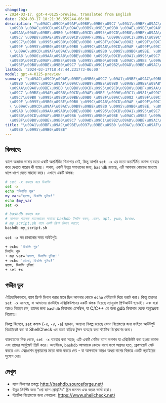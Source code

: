```yaml
---
changelog:
- 2024-03-17, gpt-4-0125-preview, translated from English
date: 2024-03-17 18:21:36.359244-06:00
description: "\u09AC\u09CD\u09AF\u09BE\u09B6\u09C7 \u09A1\u09BF\u09AC\u09BE\u0997\u09BE\
  \u09B0 \u09AC\u09CD\u09AF\u09AC\u09B9\u09BE\u09B0 \u09AE\u09BE\u09A8\u09C7 \u0986\
  \u09AA\u09A8\u09BE\u09B0 \u09B8\u09CD\u0995\u09CD\u09B0\u09BF\u09AA\u09CD\u099F\u09B8\
  \u09C7 \u09B8\u09AE\u09B8\u09CD\u09AF\u09BE \u0996\u09C1\u0981\u099C\u09C7 \u09AC\
  \u09C7\u09B0 \u0995\u09B0\u09BE\u09B0 \u098F\u09AC\u0982 \u099F\u09C7\u09B8\u09CD\
  \u099F \u0995\u09B0\u09BE\u09B0 \u099C\u09A8\u09CD\u09AF \u099F\u09C1\u09B2\u09B8\
  \ \u09AC\u09CD\u09AF\u09AC\u09B9\u09BE\u09B0 \u0995\u09B0\u09BE, \u09AF\u09C7\u09AE\
  \u09A8 \u0986\u09AA\u09A8\u09BE\u09B0 \u0995\u09CB\u09A1\u0995\u09C7 \u0995\u09CD\
  \u09B0\u09CD\u09AF\u09BE\u09B6 \u0995\u09B0\u09BE \u09AC\u09BE \u099A\u09C1\u09AA\
  \u09BF\u09B8\u09BE\u09B0\u09C7 \u09AD\u09C1\u09B2\u09AD\u09BE\u09AC\u09C7\u2026"
lastmod: '2024-03-17T18:47:44.231773-06:00'
model: gpt-4-0125-preview
summary: "\u09AC\u09CD\u09AF\u09BE\u09B6\u09C7 \u09A1\u09BF\u09AC\u09BE\u0997\u09BE\
  \u09B0 \u09AC\u09CD\u09AF\u09AC\u09B9\u09BE\u09B0 \u09AE\u09BE\u09A8\u09C7 \u0986\
  \u09AA\u09A8\u09BE\u09B0 \u09B8\u09CD\u0995\u09CD\u09B0\u09BF\u09AA\u09CD\u099F\u09B8\
  \u09C7 \u09B8\u09AE\u09B8\u09CD\u09AF\u09BE \u0996\u09C1\u0981\u099C\u09C7 \u09AC\
  \u09C7\u09B0 \u0995\u09B0\u09BE\u09B0 \u098F\u09AC\u0982 \u099F\u09C7\u09B8\u09CD\
  \u099F \u0995\u09B0\u09BE\u09B0 \u099C\u09A8\u09CD\u09AF \u099F\u09C1\u09B2\u09B8\
  \ \u09AC\u09CD\u09AF\u09AC\u09B9\u09BE\u09B0 \u0995\u09B0\u09BE, \u09AF\u09C7\u09AE\
  \u09A8 \u0986\u09AA\u09A8\u09BE\u09B0 \u0995\u09CB\u09A1\u0995\u09C7 \u0995\u09CD\
  \u09B0\u09CD\u09AF\u09BE\u09B6 \u0995\u09B0\u09BE \u09AC\u09BE \u099A\u09C1\u09AA\
  \u09BF\u09B8\u09BE\u09B0\u09C7 \u09AD\u09C1\u09B2\u09AD\u09BE\u09AC\u09C7\u2026"
title: "\u09A1\u09BF\u09AC\u09BE\u0997\u09BE\u09B0 \u09AC\u09CD\u09AF\u09AC\u09B9\u09BE\
  \u09B0 \u0995\u09B0\u09BE"
---
```


## কিভাবে:
ব্যাশে অন্যান্য ভাষার মতো একটি অন্তর্নির্মিত ডিবাগার নেই, কিন্তু আপনি `set -x` এর মতো অন্তর্নির্মিত কমান্ড ব্যবহার করে দেখতে পারেন কী হচ্ছে। অথবা, একটি উন্নত সমাধানের জন্য, `bashdb` রয়েছে, এটি আপনার কোডের মাধ্যমে ধাপে ধাপে যেতে সাহায্য করে। এখানে একটি ঝলক:

```Bash
# set -x ব্যবহার করে ডিবাগিং
set -x
echo "ডিবাগিং শুরু"
my_var="হ্যালো, ডিবাগিং দুনিয়া!"
echo $my_var
set +x

# bashdb ব্যবহার করা
# আপনার প্যাকেজ ম্যানেজারের সাহায্যে bashdb ইন্সটল করুন, যেমন, apt, yum, brew.
# my_script.sh নামে একটি স্ক্রিপ্ট ডিবাগ করতে:
bashdb my_script.sh
```

`set -x` সহ চালানোর সময় আউটপুট:
```Bash
+ echo 'ডিবাগিং শুরু'
ডিবাগিং শুরু
+ my_var='হ্যালো, ডিবাগিং দুনিয়া!'
+ echo 'হ্যালো, ডিবাগিং দুনিয়া!'
হ্যালো, ডিবাগিং দুনিয়া!
+ set +x
```

## গভীর ডুব
ঐতিহাসিকভাবে, ব্যাশ স্ক্রিপ্ট ডিবাগ করার মানে ছিল আপনার কোডে `echo` স্টেটমেন্ট দিয়ে ভরাট করা। কিন্তু তারপর `set -x` এসেছে, যা আমাদের রানটাইম এক্সিকিউশনের একটি ঝলক দিয়েছে ম্যানুয়াল প্রিন্টআউট ছাড়াই। এবং যারা আরও নিয়ন্ত্রণ চান, তাদের জন্য `bashdb` ডিবাগার এসেছিল, যা C/C++ এর জন্য gdb ডিবাগার থেকে অনুপ্রেরণা নিয়েছে।

বিকল্প হিসেবে, `set` কমান্ড (`-x`, `-v`, `-e`) ছাড়াও, অন্যান্য বিকল্প রয়েছে যেমন বিশ্লেষণের জন্য ফাইলে আউটপুট রিডাইরেক্ট করা বা ShellCheck এর মতো বাহ্যিক টুলস ব্যবহার করা স্ট্যাটিক বিশ্লেষণের জন্য।

বাস্তবায়নের দিক থেকে, `set -x` ব্যবহার করা সহজ; এটি একটি নেটিভ ব্যাশ অপশন যা এক্সিকিউট করা হওয়া কমান্ড এবং তাদের আর্গুমেন্ট প্রিন্ট করে। অন্যদিকে, `bashdb` আপনাকে কোডে ধাপে ধাপে অগ্রসর হতে, ব্রেকপয়েন্ট সেট করতে এবং এক্সপ্রেশন মূল্যায়নের মতো কাজ করতে দেয় - যা আপনাকে আরও অধরা বাগের বিরুদ্ধে একটি লড়াইয়ের সুযোগ দেয়।

## দেখুন
- ব্যাশ ডিবাগার প্রকল্প: http://bashdb.sourceforge.net/
- উন্নত স্ক্রিপ্টিং জন্য "প্রো ব্যাশ প্রোগ্রামিং" চ্রিস জনসন এবং জয়ন্ত ভার্মা দ্বারা।
- স্ট্যাটিক বিশ্লেষণের জন্য শেলচেক: https://www.shellcheck.net/
